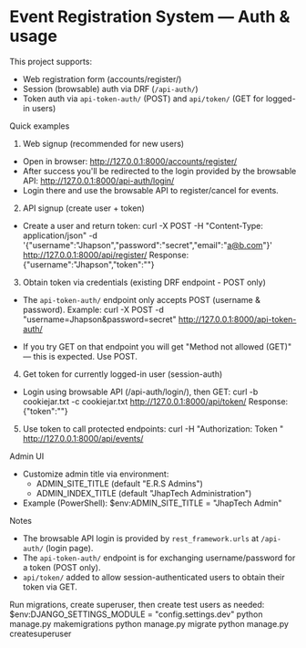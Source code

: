 # Event Registration System — Auth & usage

This project supports:

- Web registration form (accounts/register/)
- Session (browsable) auth via DRF (`/api-auth/`)
- Token auth via `api-token-auth/` (POST) and `api/token/` (GET for logged-in users)

Quick examples

1. Web signup (recommended for new users)

- Open in browser: http://127.0.0.1:8000/accounts/register/
- After success you'll be redirected to the login provided by the browsable API: http://127.0.0.1:8000/api-auth/login/
- Login there and use the browsable API to register/cancel for events.

2. API signup (create user + token)

- Create a user and return token:
  curl -X POST -H "Content-Type: application/json" -d '{"username":"Jhapson","password":"secret","email":"a@b.com"}' http://127.0.0.1:8000/api/register/
  Response: {"username":"Jhapson","token":"<token>"}

3. Obtain token via credentials (existing DRF endpoint - POST only)

- The `api-token-auth/` endpoint only accepts POST (username & password). Example:
  curl -X POST -d "username=Jhapson&password=secret" http://127.0.0.1:8000/api-token-auth/

- If you try GET on that endpoint you will get "Method not allowed (GET)" — this is expected. Use POST.

4. Get token for currently logged-in user (session-auth)

- Login using browsable API (/api-auth/login/), then GET:
  curl -b cookiejar.txt -c cookiejar.txt http://127.0.0.1:8000/api/token/
  Response: {"token":"<token>"}

5. Use token to call protected endpoints:
   curl -H "Authorization: Token <token>" http://127.0.0.1:8000/api/events/

Admin UI

- Customize admin title via environment:
  - ADMIN_SITE_TITLE (default "E.R.S Admins")
  - ADMIN_INDEX_TITLE (default "JhapTech Administration")
- Example (PowerShell):
  $env:ADMIN_SITE_TITLE = "JhapTech Admin"

Notes

- The browsable API login is provided by `rest_framework.urls` at `/api-auth/` (login page).
- The `api-token-auth/` endpoint is for exchanging username/password for a token (POST only).
- `api/token/` added to allow session-authenticated users to obtain their token via GET.

Run migrations, create superuser, then create test users as needed:
$env:DJANGO_SETTINGS_MODULE = "config.settings.dev"
python manage.py makemigrations
python manage.py migrate
python manage.py createsuperuser

